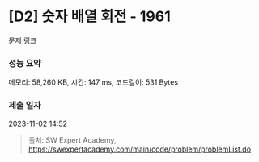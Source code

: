 # [D2] 숫자 배열 회전 - 1961 

[문제 링크](https://swexpertacademy.com/main/code/problem/problemDetail.do?contestProbId=AV5Pq-OKAVYDFAUq) 

### 성능 요약

메모리: 58,260 KB, 시간: 147 ms, 코드길이: 531 Bytes

### 제출 일자

2023-11-02 14:52



> 출처: SW Expert Academy, https://swexpertacademy.com/main/code/problem/problemList.do